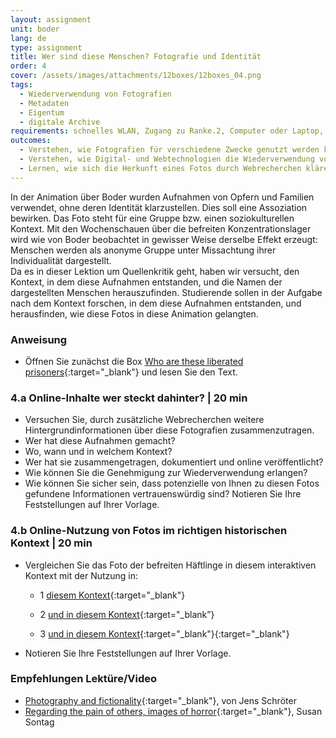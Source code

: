 ```yaml
---
layout: assignment
unit: boder
lang: de
type: assignment
title: Wer sind diese Menschen? Fotografie und Identität
order: 4
cover: /assets/images/attachments/12boxes/12boxes_04.png
tags:
  - Wiederverwendung von Fotografien
  - Metadaten
  - Eigentum
  - digitale Archive
requirements: schnelles WLAN, Zugang zu Ranke.2, Computer oder Laptop, Anwendung auf Computer oder Laptop zum Abspielen von Videos
outcomes:
  - Verstehen, wie Fotografien für verschiedene Zwecke genutzt werden können.
  - Verstehen, wie Digital- und Webtechnologien die Wiederverwendung von Fotografien erweitert haben.
  - Lernen, wie sich die Herkunft eines Fotos durch Webrecherchen klären lässt.
---
```


In der Animation über Boder wurden Aufnahmen von Opfern und Familien verwendet, ohne deren Identität klarzustellen. Dies soll eine Assoziation bewirken. Das Foto steht für eine Gruppe bzw. einen soziokulturellen Kontext. Mit den Wochenschauen über die befreiten Konzentrationslager wird  wie von Boder beobachtet  in gewisser Weise derselbe Effekt erzeugt: Menschen werden als anonyme Gruppe unter Missachtung ihrer Individualität dargestellt.  
Da es in dieser Lektion um Quellenkritik geht, haben wir versucht, den Kontext, in dem diese Aufnahmen entstanden, und die Namen der dargestellten Menschen herauszufinden. Studierende sollen in der Aufgabe nach dem Kontext forschen, in dem diese Aufnahmen entstanden, und herausfinden, wie diese Fotos in diese Animation gelangten.

<!-- more -->

<!-- briefing-student -->

### Anweisung
<!-- section-contents -->

- Öffnen Sie zunächst die Box [Who are these liberated prisoners](https://ranke2.uni.lu/klynt/de/#Intro){:target="_blank"} und lesen Sie den Text.


<!-- section -->

### 4.a  Online-Inhalte  wer steckt dahinter? | 20 min
<!-- section-contents -->

- Versuchen Sie, durch zusätzliche Webrecherchen weitere Hintergrundinformationen über diese Fotografien zusammenzutragen.  
- Wer hat diese Aufnahmen gemacht?
- Wo, wann und in welchem Kontext?
- Wer hat sie zusammengetragen, dokumentiert und online veröffentlicht?
- Wie können Sie die Genehmigung zur Wiederverwendung erlangen?
- Wie können Sie sicher sein, dass potenzielle von Ihnen zu diesen Fotos gefundene Informationen vertrauenswürdig sind?
Notieren Sie Ihre Feststellungen auf Ihrer Vorlage.

<!-- section -->

### 4.b  Online-Nutzung von Fotos im richtigen historischen Kontext | 20 min
<!-- section-contents -->

- Vergleichen Sie das Foto der befreiten Häftlinge in diesem interaktiven Kontext mit der Nutzung in:

  - 1 [diesem Kontext](http://www1.northbrook28.net/~mrench/Period%209%20Jack%27s%20Group/Jobs.html){:target="_blank"}

  - 2 [und in diesem Kontext](https://encyclopedia.ushmm.org/content/en/photo/liberated-prisoners-at-ebensee){:target="_blank”}

  - 3 [und in diesem Kontext](https://denisonmagazine.com/article/uncommon-ground-surviving-mauthausen/){:target="_blank"}{:target="_blank"}

- Notieren Sie Ihre Feststellungen auf Ihrer Vorlage.  

<!-- section -->

### Empfehlungen Lektüre/Video
<!-- section-contents -->

- [Photography and fictionality](https://drive.google.com/open?id=1NT4m-KnYk7yq5ZnubifAnW6TcJScGQkX){:target="_blank"}, von Jens Schröter
- [Regarding the pain of others, images of horror](https://books.google.nl/books/about/Regarding_the_Pain_of_Others.html?id=XYo3AAAAQBAJ&source=kp_cover&redir_esc=y){:target="_blank"}, Susan Sontag

<!-- briefing-teacher -->
